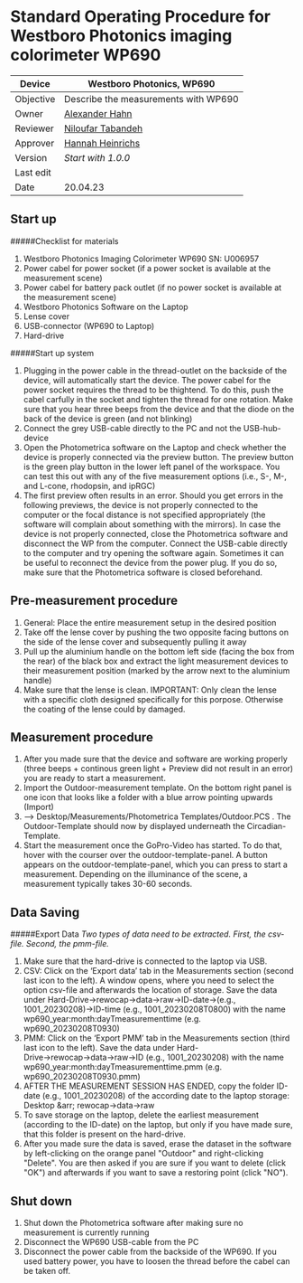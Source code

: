 # Standard Operating Procedure for Westboro Photonics imaging colorimeter WP690

| Device       | Westboro Photonics, WP690                                              |
|--------------|-----------------------------------------------------------|
| Objective    | Describe the measurements with WP690             |
| Owner        | [Alexander Hahn](mailto:alexander.hahn@tuebingen.mpg.de)  |
| Reviewer     | [Niloufar Tabandeh](mailto:niloufar.tabandehsaravi@tuebingen.mpg.de) |
| Approver     | [Hannah Heinrichs](mailto:hannah.heinrichs@tuebingen.mpg.de) |
| Version      | _Start with 1.0.0_                                        |
| Last edit    |  |
| Date         | 20.04.23                                                |

## Start up


#####Checklist for materials
   1. Westboro Photonics Imaging Colorimeter WP690 SN: U006957
   2. Power cabel for power socket (if a power socket is available at the measurement scene)
   3. Power cabel for battery pack outlet (if no power socket is available at the measurement scene)
   4. Westboro Photonics Software on the Laptop
   5. Lense cover
   6. USB-connector (WP690 to Laptop)
   7. Hard-drive
    
    
#####Start up system
   1. Plugging in the power cable in the thread-outlet on the backside of the device, will automatically start the device. The power cabel for the power socket requires the thread to be thightend. To do this, push the cabel carfully in the socket and tighten the thread for one rotation. Make sure that you hear three beeps from the device and that the diode on the back of the device is green (and not blinking)
   2. Connect the grey USB-cable directly to the PC and not the USB-hub-device
   3. Open the Photometrica software on the Laptop and check whether the device is properly connected via the preview button. The preview button is the green play button in the lower left panel of the workspace. You can test this out with any of the five measurement options (i.e., S-, M-, and L-cone, rhodopsin, and ipRGC)
   4. The first preview often results in an error. Should you get errors in the following previews, the device is not properly connected to the computer or the focal distance is not specified appropriately (the software will complain about something with the mirrors). In case the device is not properly connected, close the Photometrica software and disconnect the WP from the computer. Connect the USB-cable directly to the computer and try opening the software again. Sometimes it can be useful to reconnect the device from the power plug. If you do so, make sure that the Photometrica software is closed beforehand.


## Pre-measurement procedure

   1. General: Place the entire measurement setup in the desired position
   2. Take off the lense cover by pushing the two opposite facing buttons on the side of the lense cover and subsequently pulling it away
   3. Pull up the aluminium handle on the bottom left side (facing the box from the rear) of the black box and extract the light measurement devices to their measurement position (marked by the arrow next to the aluminium handle)
   4. Make sure that the lense is clean. IMPORTANT: Only clean the lense with a specific cloth designed specifically for this porpose. Otherwise the coating of the lense could by damaged.


## Measurement procedure

   1. After you made sure that the device and software are working properly (three beeps + continous green light + Preview did not result in an error) you are ready to start a measurement. 
   2. Import the Outdoor-measurement template. On the bottom right panel is one icon that looks like a folder with a blue arrow pointing upwards (Import)  
   3. --> Desktop/Measurements/Photometrica Templates/Outdoor.PCS . The Outdoor-Template should now by displayed underneath the Circadian-Template.
   4. Start the measurement once the GoPro-Video has started. To do that, hover with the courser over the outdoor-template-panel. A button appears on the outdoor-template-panel, which you can press to start a measurement. Depending on the illuminance of the scene, a measurement typically takes 30-60 seconds.
  


## Data Saving

#####Export Data
_Two types of data need to be extracted. First, the csv-file. Second, the pmm-file._ 

   1. Make sure that the hard-drive is connected to the laptop via USB.
   1. CSV: Click on the ‘Export data’ tab in the Measurements section (second last icon to the left). A window opens, where you need to select the option csv-file and afterwards the location of storage. 
       Save the data under Hard-Drive&rarr;rewocap&rarr;data&rarr;raw&rarr;ID-date&rarr;(e.g., 1001_20230208)&rarr;ID-time (e.g., 1001_20230208T0800) with the name wp690_year:month:dayTmeasurementtime (e.g. wp690_20230208T0930)
   2. PMM: Click on the ‘Export PMM’ tab in the Measurements section (third last icon to the left). Save the data under Hard-Drive&rarr;rewocap&rarr;data&rarr;raw&rarr;ID (e.g., 1001_20230208) with the name wp690_year:month:dayTmeasurementtime.pmm (e.g. wp690_20230208T0930.pmm)
   3. AFTER THE MEASUREMENT SESSION HAS ENDED, copy the folder ID-date (e.g., 1001_20230208) of the according date to the laptop storage: Desktop &arr; rewocap&rarr;data&rarr;raw
   4. To save storage on the laptop, delete the earliest measurement (according to the ID-date) on the laptop, but only if you have made sure, that this folder is present on the hard-drive.
   5. After you made sure the data is saved, erase the dataset in the software by left-clicking on the orange panel "Outdoor" and right-clicking "Delete". You are then asked if you are sure if you want to delete (click "OK") and afterwards if you want to save a restoring point (click "NO").




## Shut down

   1. Shut down the Photometrica software after making sure no measurement is currently running
   2. Disconnect the WP690 USB-cable from the PC
   3. Disconnect the power cable from the backside of the WP690. If you used battery power, you have to loosen the thread before the cabel can be taken off.
